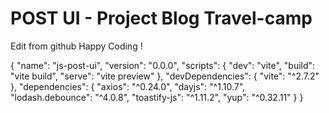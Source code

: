# POST UI - Project Blog Travel-camp
Edit from github
Happy Coding ! 

{
  "name": "js-post-ui",
  "version": "0.0.0",
  "scripts": {
    "dev": "vite",
    "build": "vite build",
    "serve": "vite preview"
  },
  "devDependencies": {
    "vite": "^2.7.2"
  },
  "dependencies": {
    "axios": "^0.24.0",
    "dayjs": "^1.10.7",
    "lodash.debounce": "^4.0.8",
    "toastify-js": "^1.11.2",
    "yup": "^0.32.11"
  }
}
